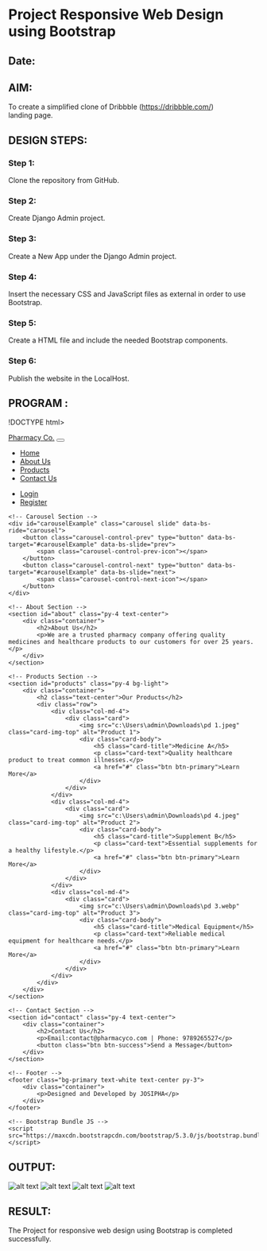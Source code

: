 # Project Responsive Web Design using Bootstrap
## Date:

## AIM:
To create a simplified clone of Dribbble (https://dribbble.com/) landing page.


## DESIGN STEPS:

### Step 1:
Clone the repository from GitHub.

### Step 2:
Create Django Admin project.

### Step 3:
Create a New App under the Django Admin project.

### Step 4:
Insert the necessary CSS and JavaScript files as external in order to use Bootstrap.

### Step 5:
Create a HTML file and include the needed Bootstrap components.

### Step 6:
Publish the website in the LocalHost.

## PROGRAM :
!DOCTYPE html>
<html lang="en">
<head>
    <meta charset="UTF-8">
    <meta name="viewport" content="width=device-width, initial-scale=1.0">
    <title>Pharmacy Company</title>
    <!-- Bootstrap CDN -->
    <link href="https://maxcdn.bootstrapcdn.com/bootstrap/5.3.0/css/bootstrap.min.css" rel="stylesheet">
</head>
<body>
    <!-- Navigation Bar -->
    <nav class="navbar navbar-expand-lg navbar-dark bg-primary">
        <div class="container-fluid">
            <a class="navbar-brand" href="#">Pharmacy Co.</a>
            <button class="navbar-toggler" type="button" data-bs-toggle="collapse" data-bs-target="#navbarNav">
                <span class="navbar-toggler-icon"></span>
            </button>
            <div class="collapse navbar-collapse" id="navbarNav">
                <ul class="navbar-nav me-auto mb-2 mb-lg-0">
                    <li class="nav-item">
                        <a class="nav-link active" aria-current="page" href="#">Home</a>
                    </li>
                    <li class="nav-item">
                        <a class="nav-link" href="#about">About Us</a>
                    </li>
                    <li class="nav-item">
                        <a class="nav-link" href="#products">Products</a>
                    </li>
                    <li class="nav-item">
                        <a class="nav-link" href="#contact">Contact Us</a>
                    </li>
                </ul>
                <ul class="navbar-nav">
                    <li class="nav-item">
                        <a class="nav-link" href="#">Login</a>
                    </li>
                    <li class="nav-item">
                        <a class="nav-link" href="#">Register</a>
                    </li>
                </ul>
            </div>
        </div>
    </nav>

    <!-- Carousel Section -->
    <div id="carouselExample" class="carousel slide" data-bs-ride="carousel">
        <button class="carousel-control-prev" type="button" data-bs-target="#carouselExample" data-bs-slide="prev">
            <span class="carousel-control-prev-icon"></span>
        </button>
        <button class="carousel-control-next" type="button" data-bs-target="#carouselExample" data-bs-slide="next">
            <span class="carousel-control-next-icon"></span>
        </button>
    </div>

    <!-- About Section -->
    <section id="about" class="py-4 text-center">
        <div class="container">
            <h2>About Us</h2>
            <p>We are a trusted pharmacy company offering quality medicines and healthcare products to our customers for over 25 years.</p>
        </div>
    </section>

    <!-- Products Section -->
    <section id="products" class="py-4 bg-light">
        <div class="container">
            <h2 class="text-center">Our Products</h2>
            <div class="row">
                <div class="col-md-4">
                    <div class="card">
                        <img src="c:\Users\admin\Downloads\pd 1.jpeg" class="card-img-top" alt="Product 1">
                        <div class="card-body">
                            <h5 class="card-title">Medicine A</h5>
                            <p class="card-text">Quality healthcare product to treat common illnesses.</p>
                            <a href="#" class="btn btn-primary">Learn More</a>
                        </div>
                    </div>
                </div>
                <div class="col-md-4">
                    <div class="card">
                        <img src="c:\Users\admin\Downloads\pd 4.jpeg" class="card-img-top" alt="Product 2">
                        <div class="card-body">
                            <h5 class="card-title">Supplement B</h5>
                            <p class="card-text">Essential supplements for a healthy lifestyle.</p>
                            <a href="#" class="btn btn-primary">Learn More</a>
                        </div>
                    </div>
                </div>
                <div class="col-md-4">
                    <div class="card">
                        <img src="c:\Users\admin\Downloads\pd 3.webp" class="card-img-top" alt="Product 3">
                        <div class="card-body">
                            <h5 class="card-title">Medical Equipment</h5>
                            <p class="card-text">Reliable medical equipment for healthcare needs.</p>
                            <a href="#" class="btn btn-primary">Learn More</a>
                        </div>
                    </div>
                </div>
            </div>
        </div>
    </section>

    <!-- Contact Section -->
    <section id="contact" class="py-4 text-center">
        <div class="container">
            <h2>Contact Us</h2>
            <p>Email:contact@pharmacyco.com | Phone: 9789265527</p>
            <button class="btn btn-success">Send a Message</button>
        </div>
    </section>

    <!-- Footer -->
    <footer class="bg-primary text-white text-center py-3">
        <div class="container">
            <p>Designed and Developed by JOSIPHA</p>
        </div>
    </footer>

    <!-- Bootstrap Bundle JS -->
    <script src="https://maxcdn.bootstrapcdn.com/bootstrap/5.3.0/js/bootstrap.bundle.min.js"></script>
</body>
</html>

## OUTPUT:
![alt text](<Screenshot 2024-12-17 130418 - Copy.png>)
![alt text](<Screenshot 2024-12-17 130503.png>)
![alt text](<Screenshot 2024-12-17 130518.png>)
![alt text](<Screenshot 2024-12-17 130534.png>)
## RESULT:
The Project for responsive web design using Bootstrap is completed successfully.
